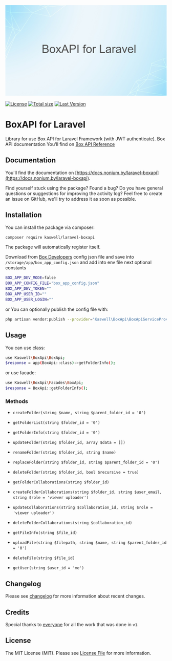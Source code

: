 <p align="center"><img src="/art/socialcard.png" alt="Social Card of Laravel BoxApi"></p>

[![License](https://img.shields.io/github/license/kaswell/laravel-boxapi?style=flat-square)](license.md)
[![Total size](https://img.shields.io/github/repo-size/kaswell/laravel-boxapi?style=flat-square)](https://packagist.org/packages/kaswell/laravel-boxapi)
[![Last Version](https://img.shields.io/github/v/release/kaswell/laravel-boxapi?style=flat-square)](https://packagist.org/packages/kaswell/laravel-boxapi)

BoxAPI for Laravel
======

Library for use Box API for Laravel Framework (with JWT authenticate). Box API documentation You'll find on
[Box API Reference](https://developer.box.com/reference/)

Documentation
------

You'll find the documentation on [https://docs.nonium.by/laravel-boxapi](https://docs.nonium.by/laravel-boxapi).

Find yourself stuck using the package? Found a bug? Do you have general questions or suggestions for improving the activity log? Feel free to create an issue on GitHub, we'll try to address it as soon as possible.

Installation
------

You can install the package via composer:
```bash 
composer require kaswell/laravel-boxapi
```

The package will automatically register itself.

Download from [Box Developers](https://gdmg.app.box.com/developers/console) config json file and save into `/storage/app/box_app_config.json` and add into env file next optional constants
```bash 
BOX_APP_DEV_MODE=false
BOX_APP_CONFIG_FILE="box_app_config.json"
BOX_APP_DEV_TOKEN=""
BOX_APP_USER_ID=""
BOX_APP_USER_LOGIN=""
```

or You can optionally publish the config file with:
```bash 
php artisan vendor:publish --provider="Kaswell\BoxApi\BoxApiServiceProvider" --tag="config"
```

Usage
------

You can use class:
```bash 
use Kaswell\BoxApi\BoxApi;
$response = app(BoxApi::class)->getFolderInfo();
```
or use facade:
```bash 
use Kaswell\BoxApi\Facades\BoxApi;
$response = BoxApi::getFolderInfo();
```

### Methods

- `createFolder(string $name, string $parent_folder_id = '0')`
- `getFolderList(string $folder_id = '0')`
- `getFolderInfo(string $folder_id = '0')`
- `updateFolder(string $folder_id, array $data = [])`
- `renameFolder(string $folder_id, string $name)`
- `replaceFolder(string $folder_id, string $parent_folder_id = '0')`
- `deleteFolder(string $folder_id, bool $recursive = true)`

- `getFolderCollaborations(string $folder_id)`
- `createFolderCollaborations(string $folder_id, string $user_email, string $role = 'viewer uploader')`
- `updateCollaborations(string $collaboration_id, string $role = 'viewer uploader')`
- `deleteFolderCollaborations(string $collaboration_id)`

- `getFileInfo(string $file_id)`
- `uploadFile(string $filepath, string $name, string $parent_folder_id = '0')`
- `deleteFile(string $file_id)`

- `getUser(string $user_id = 'me')`


Changelog
------

Please see [changelog](changelog.md) for more information about recent changes.

Credits
------

Special thanks to [everyone](../../contributors) for all the work that was done in `v1`.

License
------

The MIT License (MIT). Please see [License File](license.md) for more information.